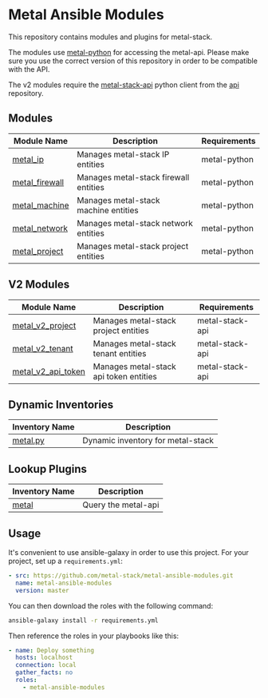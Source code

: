 # Metal Ansible Modules

This repository contains modules and plugins for metal-stack.

The modules use [metal-python](https://github.com/metal-stack/metal-python) for accessing the metal-api. Please make sure you use the correct version of this repository in order to be compatible with the API.

The v2 modules require the [metal-stack-api](https://pypi.org/project/metal-stack-api/) python client from the [api](https://github.com/metal-stack/api) repository.

## Modules

| Module Name                                 | Description                           | Requirements |
| ------------------------------------------- | ------------------------------------- | ------------ |
| [metal_ip](library/metal_ip.py)             | Manages metal-stack IP entities       | metal-python |
| [metal_firewall](library/metal_firewall.py) | Manages metal-stack firewall entities | metal-python |
| [metal_machine](library/metal_machine.py)   | Manages metal-stack machine entities  | metal-python |
| [metal_network](library/metal_network.py)   | Manages metal-stack network entities  | metal-python |
| [metal_project](library/metal_project.py)   | Manages metal-stack project entities  | metal-python |

## V2 Modules

| Module Name                                         | Description                            | Requirements    |
| --------------------------------------------------- | -------------------------------------- | --------------- |
| [metal_v2_project](library/metal_v2_project.py)     | Manages metal-stack project entities   | metal-stack-api |
| [metal_v2_tenant](library/metal_v2_tenant.py)       | Manages metal-stack tenant entities    | metal-stack-api |
| [metal_v2_api_token](library/metal_v2_api_token.py) | Manages metal-stack api token entities | metal-stack-api |

## Dynamic Inventories

| Inventory Name                  | Description                       |
| ------------------------------- | --------------------------------- |
| [metal.py](inventory/metal.py)  | Dynamic inventory for metal-stack |

## Lookup Plugins

| Inventory Name                       | Description         |
| ------------------------------------ | ------------------- |
| [metal](lookup_plugins/metal.py)     | Query the metal-api |

## Usage

It's convenient to use ansible-galaxy in order to use this project. For your project, set up a `requirements.yml`:

```yaml
- src: https://github.com/metal-stack/metal-ansible-modules.git
  name: metal-ansible-modules
  version: master
```

You can then download the roles with the following command:

```bash
ansible-galaxy install -r requirements.yml
```

Then reference the roles in your playbooks like this:

```yaml
- name: Deploy something
  hosts: localhost
  connection: local
  gather_facts: no
  roles:
    - metal-ansible-modules
```
